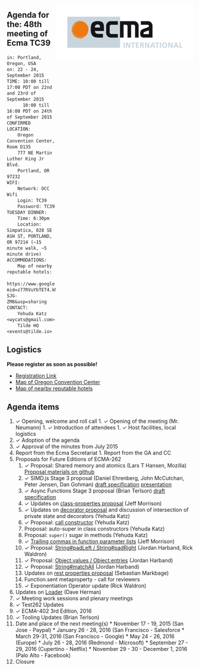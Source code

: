 <img src="../images/Ecma_RVB-003.jpg"
     align="right" alt="" />

## Agenda for the: 48th meeting of Ecma TC39

    in: Portland, Oregon, USA
    on: 22 - 24, September 2015
    TIME: 10:00 till 17:00 PDT on 22nd and 23rd of September 2015
          10:00 till 16:00 PDT on 24th of September 2015
    CONFIRMED LOCATION:
        Oregon Convention Center, Room D135
        777 NE Martin Luther King Jr Blvd.
        Portland, OR 97232
    WIFI:
        Network: OCC Wifi
        Login: TC39
        Password: TC39
    TUESDAY DINNER:
        Time: 6:30pm
        Location: Simpatica, 828 SE ASH ST, PORTLAND, OR 97214 (~15 minute walk, ~5 minute drive)
    ACCOMMODATIONS:
        Map of nearby reputable hotels:
        https://www.google.com/maps/d/edit?mid=z77RVuYbTET4.kM1X-SJG-ZM8&usp=sharing
    CONTACT:
        Yehuda Katz <wycats@gmail.com>
        Tilde HQ <events@tilde.io>

## Logistics

**Please register as soon as possible!**
  
- [Registration Link](http://doodle.com/pzk9z8xid8x78uze)
- [Map of Oregon Convention Center](https://goo.gl/maps/LHaRW)
- [Map of nearby reputable hotels](https://www.google.com/maps/d/edit?mid=z77RVuYbTET4.kM1X-SJG-ZM8&usp=sharing)

## Agenda items

  1. ✓ Opening, welcome and roll call
    1. ✓ Opening of the meeting (Mr. Neumann)
    1. ✓ Introduction of attendees
    1. ✓ Host facilities, local logistics
  1. ✓ Adoption of the agenda
  1. ✓ Approval of the minutes from July 2015
  1.  Report from the Ecma Secretariat
     1. Report from the GA and CC
  1. Proposals for Future Editions of ECMA-262
     1. ✓ Proposal: Shared memory and atomics (Lars T Hansen, Mozilla) [Proposal materials on github](https://github.com/lars-t-hansen/ecmascript_sharedmem)
     1. ✓ SIMD.js Stage 3 proposal (Daniel Ehrenberg, John McCutchan, Peter Jensen, Dan Gohman) [draft specification](http://tc39.github.io/ecmascript_simd/) [presentation](https://docs.google.com/presentation/d/1WLO4an5aIb8GQZ1U9EYz5can9ccE7YPULXnxSrb2vCM/edit) 
     1. ✓ Async Functions Stage 3 proposal (Brian Terlson) [draft specification](http://tc39.github.io/ecmascript-asyncawait)
     1. ✓ Updates on [class-properties proposal](https://github.com/jeffmo/es-class-properties) (Jeff Morrison)
     1. ✓ Updates on [decorator proposal](https://github.com/wycats/javascript-decorators) and discussion of intersection of private state and decorators (Yehuda Katz)
     1. ✓ Proposal: [call constructor](https://gist.github.com/wycats/952929fab0bc1f000c24) (Yehuda Katz)
     1. Proposal: auto-super in class constructors (Yehuda Katz)
     1. Proposal: `super()` sugar in methods (Yehuda Katz)
     1. ✓ [Trailing commas in function parameter lists](https://github.com/jeffmo/es-trailing-function-commas) (Jeff Morrison)
     1. ✓ Proposal: [String#padLeft / String#padRight](https://github.com/ljharb/proposal-string-pad-left-right) (Jordan Harband, Rick Waldron)
     1. ✓ Proposal: [Object.values / Object.entries](https://github.com/ljharb/proposal-object-values-entries) (Jordan Harband)
     1. ✓ Proposal: [String#matchAll](https://github.com/ljharb/String.prototype.matchAll) (Jordan Harband)
     1. Updates on [rest properties proposal](https://github.com/sebmarkbage/ecmascript-rest-spread) (Sebastian Markbage)
     1. Function.sent metaproperty - call for reviewers
     1. ✓ Exponentiation Operator update (Rick Waldron)
  1. Updates on [Loader](https://github.com/whatwg/loader/) (Dave Herman)
  2. ✓ Meeting work sessions and plenary meetings
  1. ✓ Test262 Updates
  1. ✓ ECMA-402 3rd Edition, 2016
  1. ✓ Tooling Updates (Brian Terlson)
  1.  Date and place of the next meeting(s)
    * November 17 - 19, 2015 (San Jose - Paypal)
    * January 26 - 28, 2016 (San Francisco - Salesforce
    * March 29-31, 2016 (San Francisco - Google)
    * May 24 - 26, 2016 (Europe)
    * July 26 - 28, 2016 (Redmond - Microsoft)
    * September 27 - 29, 2016 (Cupertino - Netflix)
    * November 29 - 30 - December 1, 2016 (Palo Alto - Facebook)
  1. Closure
